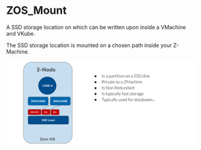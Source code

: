 # ZOS_Mount

A SSD storage location on which can be written upon inside a VMachine and VKube.

The SSD storage location is mounted on a chosen path inside your Z-Machine.

![](img/zmount.jpg)